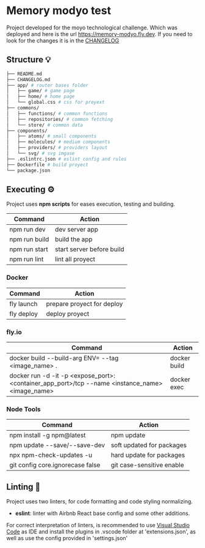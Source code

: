 # Memory modyo test
Project developed for the moyo technological challenge. 
Which was deployed and here is the url https://memory-modyo.fly.dev.
If you need to look for the changes it is in the [CHANGELOG](CHANGELOG.md)
## Structure 💡

```bash
├── README.md
├── CHANGELOG.md
├── app/ # router bases folder
│   ├── game/ # game page
│   ├── home/ # home page
│   └── global.css # css for proyext
├── commons/
│   ├── functions/ # common functions
│   ├── repositories/ # common fetching
│   └── store/ # common data
├── components/
│   ├── atoms/ # small components
│   ├── molecules/ # medium components
│   ├── providers/ # providers layout
│   └── svg/ # svg imgase
├── .eslintrc.json # eslint config and rules
├── Dockerfile # build proyect
└── package.json
```

## Executing ⚙️

Project uses **npm scripts** for eases execution, testing and building.

| Command                    | Action                      |
| -------------------------- | --------------------------- |
| npm run dev                | dev server app              |
| npm run build              | build the app               |
| npm run start              | start server before build   |
| npm run lint               | lint all proyect            |

### Docker

| Command             | Action                     |
| --------------------| -------------------------- |
| fly launch          | prepare proyect for deploy |
| fly deploy          | deploy proyect             |

### fly.io



| Command                                                                                         | Action       |
| ----------------------------------------------------------------------------------------------- | ------------ |
| docker build --build-arg ENV=<env> --tag <image_name> .                                         | docker build |
| docker run -d -it -p <expose_port>:<container_app_port>/tcp --name <instance_name> <image_name> | docker exec  |


### Node Tools

| Command                          | Action                    |
| -------------------------------- | ------------------------- |
| npm install -g npm@latest        | npm update                |
| npm update --save/--save-dev     | soft updated for packages |
| npx npm-check-updates -u         | hard update for packages  |
| git config core.ignorecase false | git case-sensitive enable |

## Linting 🧿

Project uses two linters, for code formatting and code styling normalizing.

-   **eslint**: linter with Airbnb React base config and some other additions.

For correct interpretation of linters, is recommended to use [Visual Studio Code](https://code.visualstudio.com/) as IDE and install the plugins in .vscode folder at 'extensions.json', as well as use the config provided in 'settings.json'
